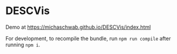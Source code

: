 # DESCVis

Demo at https://michaschwab.github.io/DESCVis/index.html

For development, to recompile the bundle, run
`npm run compile` after running `npm i`.
